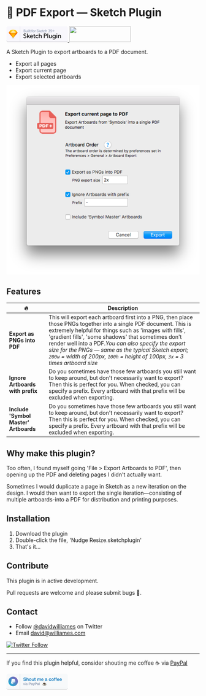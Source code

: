 # 📕 PDF Export — Sketch Plugin

<a href="https://www.sketchapp.com">
  <img width="160" height="41" src="images/sketch-badge.png" >
</a>
<a href="http://bit.ly/SketchRunnerWebsite">
  <img width="160" height="41" src="http://sketchrunner.com/img/badge_blue.png" >
</a>

A Sketch Plugin to export artboards to a PDF document.

* Export all pages
* Export current page
* Export selected artboards

![PDF Export Preferences](images/pdf-export.png)

## Features

| 🔥 | Description |
| --- | --- |
| **Export as PNGs into PDF** | This will export each artboard first into a PNG, then place those PNGs together into a single PDF document. This is extremely helpful for things such as 'images with fills', 'gradient fills', 'some shadows' that sometimes don't render well into a PDF.*You can also specify the export size for the PNGs — same as the typical Sketch export; `200w` = width of 200px, `100h` = height of 100px, `3x` = 3 times artboard size* |
| **Ignore Artboards with prefix** | Do you sometimes have those few artboards you still want to keep around, but don't necessarily want to export? Then this is perfect for you. When checked, you can specify a prefix. Every artboard with that prefix will be excluded when exporting. |
| **Include 'Symbol Master' Artboards** | Do you sometimes have those few artboards you still want to keep around, but don't necessarily want to export? Then this is perfect for you. When checked, you can specify a prefix. Every artboard with that prefix will be excluded when exporting. |


## Why make this plugin?

Too often, I found myself going 'File > Export Artboards to PDF', then opening up the PDF and deleting pages I didn't actually want.

Sometimes I would duplicate a page in Sketch as a new iteration on the design. I would then want to export the single iteration—consisting of multiple artboards-into a PDF for distribution and printing purposes.


## Installation

1. Download the plugin
2. Double-click the file, 'Nudge Resize.sketchplugin'
3. That's it...


## Contribute

This plugin is in active development.

Pull requests are welcome and please submit bugs 🐛.

## Contact

* Follow [@davidwilliames](https://twitter.com/davidwilliames) on Twitter
* Email <david@williames.com>

[![Twitter Follow](https://img.shields.io/twitter/follow/davidwilliames.svg?style=social&label=Follow)]()

---

If you find this plugin helpful, consider shouting me coffee ☕️ via [PayPal](https://www.paypal.me/dtw/5)

<a href="https://www.paypal.me/dtw/5">
  <img width="160" height="41" src="images/paypal-badge.png" >
</a>
